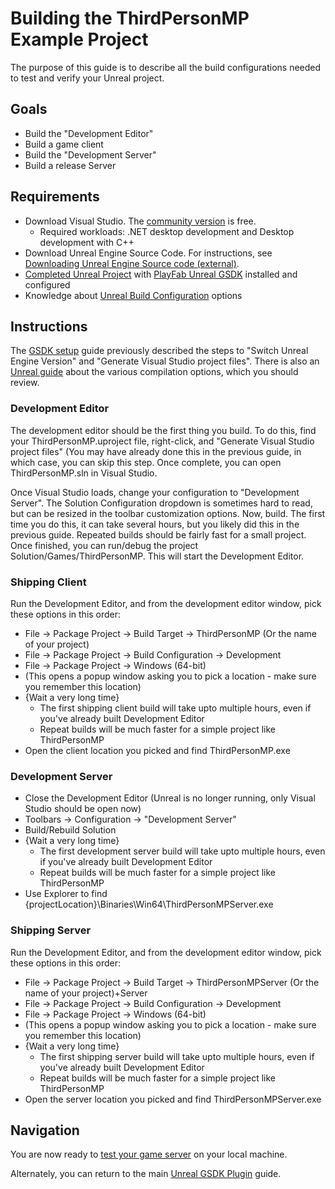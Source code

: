 # Building the ThirdPersonMP Example Project

The purpose of this guide is to describe all the build configurations needed to test and verify your Unreal project.

## Goals

* Build the "Development Editor"
* Build a game client
* Build the "Development Server"
* Build a release Server

## Requirements

* Download Visual Studio. The [community version](https://visualstudio.microsoft.com/vs/community/) is free.
	* Required workloads: .NET desktop development and Desktop development with C++
* Download Unreal Engine Source Code. For instructions, see [Downloading Unreal Engine Source code (external)](https://docs.unrealengine.com/5.1/en-US/downloading-unreal-engine-source-code/).
* [Completed Unreal Project](ThirdPersonMPSetup.md) with [PlayFab Unreal GSDK](ThirdPersonMPGSDKSetup.md) installed and configured
* Knowledge about [Unreal Build Configuration](https://docs.unrealengine.com/5.1/en-US/compiling-game-projects-in-unreal-engine-using-cplusplus/) options

## Instructions

The [GSDK setup](ThirdPersonMPGSDKSetup.md) guide previously described the steps to "Switch Unreal Engine Version" and "Generate Visual Studio project files". There is also an [Unreal guide](https://docs.unrealengine.com/5.1/en-US/compiling-game-projects-in-unreal-engine-using-cplusplus/) about the various compilation options, which you should review.

### Development Editor

The development editor should be the first thing you build. To do this, find your ThirdPersonMP.uproject file, right-click, and "Generate Visual Studio project files" (You may have already done this in the previous guide, in which case, you can skip this step. Once complete, you can open ThirdPersonMP.sln in Visual Studio.

Once Visual Studio loads, change your configuration to "Development Server". The Solution Configuration dropdown is sometimes hard to read, but can be resized in the toolbar customization options. Now, build. The first time you do this, it can take several hours, but you likely did this in the previous guide. Repeated builds should be fairly fast for a small project. Once finished, you can run/debug the project Solution/Games/ThirdPersonMP. This will start the Development Editor.

### Shipping Client

Run the Development Editor, and from the development editor window, pick these options in this order:

* File -> Package Project -> Build Target -> ThirdPersonMP (Or the name of your project)
* File -> Package Project -> Build Configuration -> Development
* File -> Package Project -> Windows (64-bit)
* (This opens a popup window asking you to pick a location - make sure you remember this location)
* {Wait a very long time}
	* The first shipping client build will take upto multiple hours, even if you've already built Development Editor
	* Repeat builds will be much faster for a simple project like ThirdPersonMP
* Open the client location you picked and find ThirdPersonMP.exe

### Development Server

* Close the Development Editor (Unreal is no longer running, only Visual Studio should be open now)
* Toolbars -> Configuration -> "Development Server"
* Build/Rebuild Solution
* {Wait a very long time}
	* The first development server build will take upto multiple hours, even if you've already built Development Editor
	* Repeat builds will be much faster for a simple project like ThirdPersonMP
* Use Explorer to find {projectLocation}\Binaries\Win64\ThirdPersonMPServer.exe

### Shipping Server

Run the Development Editor, and from the development editor window, pick these options in this order:

* File -> Package Project -> Build Target -> ThirdPersonMPServer (Or the name of your project)+Server
* File -> Package Project -> Build Configuration -> Development
* File -> Package Project -> Windows (64-bit)
* (This opens a popup window asking you to pick a location - make sure you remember this location)
* {Wait a very long time}
	* The first shipping server build will take upto multiple hours, even if you've already built Development Editor
	* Repeat builds will be much faster for a simple project like ThirdPersonMP
* Open the server location you picked and find ThirdPersonMPServer.exe

## Navigation

You are now ready to [test your game server](ThirdPersonMPLocalDeploy.md) on your local machine.

Alternately, you can return to the main [Unreal GSDK Plugin](README.md#deploy-to-playfab) guide.
